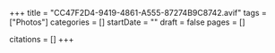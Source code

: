 +++
title = "CC47F2D4-9419-4861-A555-87274B9C8742.avif"
tags = ["Photos"]
categories = []
startDate = ""
draft = false
pages = []

citations = []
+++
